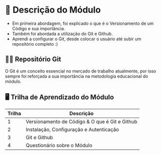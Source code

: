 # 📄 Descrição do Módulo

- Em primeira abordagem, foi explicado o que é o Versionamento de um Código e sua importância.
- Também foi abordada a utilização do Git e Github.
- Aprendi a configurar o Git, desde colocar o usuário até subir um repositório completo :)

## 🐱‍👤 Repositório Git
O Git é um conceito essencial no mercado de trabalho atualmente, por isso sempre foi reforçada a sua importância na metodologia educacional do módulo.

## 🖥 Trilha de Aprendizado do Módulo

| Trilha | Descrição |
|--------|-----------|
| 1 | Versionamento de Código & O que é Git e Github |
| 2 | Instalação, Configuração e Autenticação |
| 3 | Git e Github |
| 4 | Questionário sobre o Módulo |
